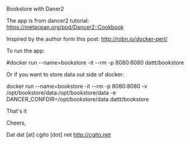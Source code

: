 Bookstore with Daner2

The app is from dancer2 tutorial:
https://metacpan.org/pod/Dancer2::Cookbook

Inspired by the author form this post: 
http://robn.io/docker-perl/


To run the app:

#docker run --name=bookstore -it --rm -p 8080:8080 dattt/bookstore

Or if you want to store data out side of docker:

docker run --name=bookstore -it --rm -p 8080:8080 -v /opt/bookstore/data:/opt/bookstore/data -e DANCER_CONFDIR=/opt/bookstore/data dattt/bookstore

That's it

Cheers,


Dat
dat [at] cgito [dot] net
http://cgito.net